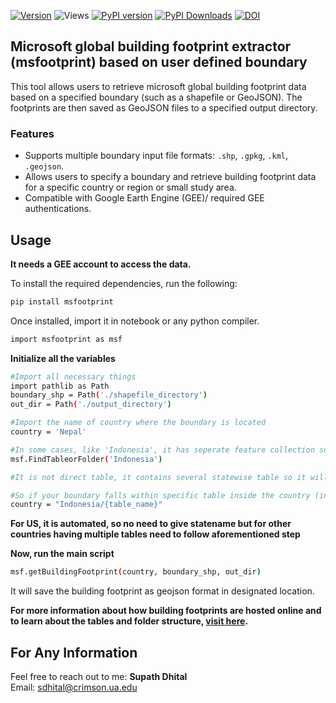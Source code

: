 
[![Version](https://img.shields.io/github/v/release/supathdhitalGEO/msfootprint)](https://github.com/supathdhitalGEO/msfootprint/releases)
![Views](https://hits.seeyoufarm.com/api/count/incr/badge.svg?url=https://github.com/supathdhitalGEO/msfootprint&count_bg=%2379C83D&title_bg=%23555555&icon=github.svg&icon_color=%23E7E7E7&title=Views&edge_flat=false)
[![PyPI version](https://badge.fury.io/py/msfootprint.svg)](https://pypi.org/project/msfootprint/)
[![PyPI Downloads](https://static.pepy.tech/badge/msfootprint)](https://pepy.tech/projects/msfootprint)
[![DOI](https://zenodo.org/badge/905441761.svg)](https://doi.org/10.5281/zenodo.14595247)

## Microsoft global building footprint extractor (msfootprint) based on user defined boundary

This tool allows users to retrieve microsoft global building footprint data based on a specified boundary (such as a shapefile or GeoJSON). The footprints are then saved as GeoJSON files to a specified output directory.

### Features

- Supports multiple boundary input file formats: `.shp`, `.gpkg`, `.kml`, `.geojson`.
- Allows users to specify a boundary and retrieve building footprint data for a specific country or region or small study area.
- Compatible with Google Earth Engine (GEE)/ required GEE authentications.

## Usage
**It needs a GEE account to access the data.**
  
To install the required dependencies, run the following:

```bash
pip install msfootprint
```

Once installed, 
import it in notebook or any python compiler.

```bash
import msfootprint as msf
```
**Initialize all the variables**
```bash
#Import all necessary things
import pathlib as Path
boundary_shp = Path('./shapefile_directory')
out_dir = Path('./output_directory')

#Import the name of country where the boundary is located
country = 'Nepal'

#In some cases, like 'Indonesia', it has seperate feature collection so to get the information about whether you can directly pass country boundary or need to be more specific with which table  contains your ROI, try this:
msf.FindTableorFolder('Indonesia')

#It is not direct table, it contains several statewise table so it will reflect sub collections name/boundaries.

#So if your boundary falls within specific table inside the country (incase it  contains multiple tables) defined as
country = "Indonesia/{table_name}"
```

**For US, it is automated, so no need to give statename but for other countries having multiple tables need to follow aforementioned step**

**Now, run the main script**
```bash
msf.getBuildingFootprint(country, boundary_shp, out_dir)
```
It will save the building footprint as geojson format in designated location.

**For more information about how building footprints are hosted online and to learn about the tables and folder structure, [visit here](https://gee-community-catalog.org/projects/msbuildings/).**

## For Any Information

Feel free to reach out to me:
**Supath Dhital**  
Email: [sdhital@crimson.ua.edu](mailto:sdhital@crimson.ua.edu)
